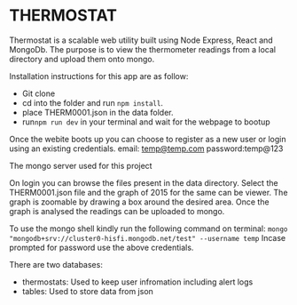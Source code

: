 # THERMOSTAT

Thermostat is a scalable web utility built using Node Express, React and MongoDb.
The purpose is to view the thermometer readings from a local directory and upload them onto mongo.

Installation instructions for this app are as follow:

* Git clone 
* cd into the folder and run `npm install`.
* place THERM0001.json in the data folder.
* run`npm run dev` in your terminal and wait for the webpage to bootup

Once the webite boots up you can choose to register as a new user or login using an existing credentials.
email: temp@temp.com
password:temp@123

The mongo server used for this project 

On login you can browse the files present in the data directory.
Select the THERM0001.json file and the graph of 2015 for the same can be viewer.
The graph is zoomable by drawing a box around the desired area.
Once the graph is analysed the readings can be uploaded to mongo.

To use the mongo shell kindly run the following command on terminal:
`mongo "mongodb+srv://cluster0-hisfi.mongodb.net/test" --username temp`
Incase prompted for password use the above credentials.

There are two databases:
* thermostats: Used to keep user infromation including alert logs
* tables: Used to store data from json
